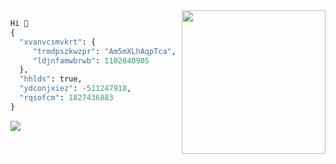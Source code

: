<a href="#">
  <img height=230 align="right" src="https://github-readme-stats.vercel.app/api/top-langs?username=Seftirobim&layout=compact&langs_count=10&card_width=320&theme=codeSTACKr&hide=php" />
</a>

```python
Hi 👋  
{
  "xvanvcsmvkrt": {
     "trmdpszkwzpr": "Am5mXLhAqpTca",
     "ldjnfamwbrwb": 1102840905
  },
  "hhlds": true,
  "ydconjxiez": -511247918,
  "rqsofcm": 1827436883
}

```
![](https://hit.yhype.me/github/profile?user_id=16395774)


<!--
**Seftirobim/Seftirobim** is a ✨ _special_ ✨ repository because its `README.md` (this file) appears on your GitHub profile.

Here are some ideas to get you started:

- 🔭 I’m currently working on ...
- 🌱 I’m currently learning ...
- 👯 I’m looking to collaborate on ...
- 🤔 I’m looking for help with ...
- 💬 Ask me about ...
- 📫 How to reach me: ...
- 😄 Pronouns: ...
- ⚡ Fun fact: ...
-->
